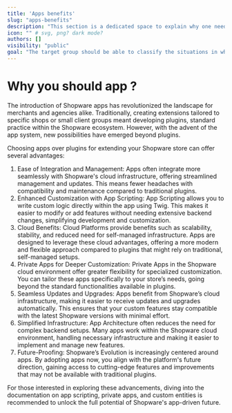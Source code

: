 ```yaml
---
title: 'Apps benefits'
slug: "apps-benefits"
description: "This section is a dedicated space to explain why one need to opt ofr apps over plugins for extending functionalities."
icon: "" # svg, png? dark mode?
authors: []
visibility: "public"
goal: "The target group should be able to classify the situations in which the app system currently has advantages over the plug-in system and how it will develop in the future."
---
```


# Why you should app ?

The introduction of Shopware apps has revolutionized the landscape for merchants and agencies alike. Traditionally, creating extensions tailored to specific shops or small client groups meant developing plugins, standard practice within the Shopware ecosystem. However, with the advent of the app system, new possibilities have emerged beyond plugins.

Choosing apps over plugins for extending your Shopware store can offer several advantages:

1. Ease of Integration and Management: Apps often integrate more seamlessly with Shopware's cloud infrastructure, offering streamlined management and updates. This means fewer headaches with compatibility and maintenance compared to traditional plugins.
2. Enhanced Customization with App Scripting: App Scripting allows you to write custom logic directly within the app using Twig. This makes it easier to modify or add features without needing extensive backend changes, simplifying development and customization.
3. Cloud Benefits: Cloud Platforms provide benefits such as scalability, stability, and reduced need for self-managed infrastructure. Apps are designed to leverage these cloud advantages, offering a more modern and flexible approach compared to plugins that might rely on traditional, self-managed setups.
4. Private Apps for Deeper Customization: Private Apps in the Shopware cloud environment offer greater flexibility for specialized customization. You can tailor these apps specifically to your store’s needs, going beyond the standard functionalities available in plugins.
5. Seamless Updates and Upgrades: Apps benefit from Shopware’s cloud infrastructure, making it easier to receive updates and upgrades automatically. This ensures that your custom features stay compatible with the latest Shopware versions with minimal effort.
6. Simplified Infrastructure: App Architecture often reduces the need for complex backend setups. Many apps work within the Shopware cloud environment, handling necessary infrastructure and making it easier to implement and manage new features.
7. Future-Proofing: Shopware’s Evolution is increasingly centered around apps. By adopting apps now, you align with the platform's future direction, gaining access to cutting-edge features and improvements that may not be available with traditional plugins.

For those interested in exploring these advancements, diving into the documentation on app scripting, private apps, and custom entities is recommended to unlock the full potential of Shopware's app-driven future.